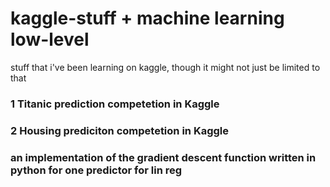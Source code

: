 # kaggle-stuff + machine learning low-level
stuff that i've been learning on kaggle, though it might not just be limited to that

### 1 Titanic prediction competetion in Kaggle

### 2 Housing prediciton competetion in Kaggle

### an implementation of the gradient descent function written in python for one predictor for lin reg
